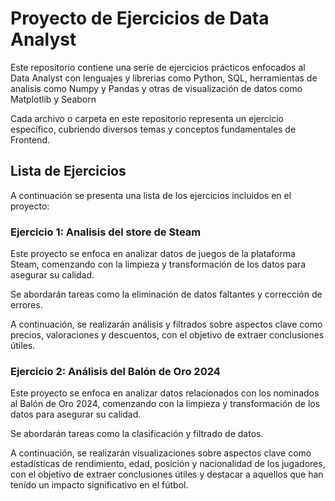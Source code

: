 # Proyecto de Ejercicios de Data Analyst

Este repositorio contiene una serie de ejercicios prácticos enfocados al Data Analyst con lenguajes y librerias como Python, SQL, herramientas de analisis como Numpy y Pandas y otras de visualización de datos como Matplotlib y Seaborn

Cada archivo o carpeta en este repositorio representa un ejercicio específico, cubriendo diversos temas y conceptos fundamentales de Frontend.

## Lista de Ejercicios

A continuación se presenta una lista de los ejercicios incluidos en el proyecto:

### Ejercicio 1: **Analisis del store de Steam**

Este proyecto se enfoca en analizar datos de juegos de la plataforma Steam, comenzando con la limpieza y transformación de los datos para asegurar su calidad.

Se abordarán tareas como la eliminación de datos faltantes y corrección de errores.

A continuación, se realizarán análisis y filtrados sobre aspectos clave como precios, valoraciones y descuentos, con el objetivo de extraer conclusiones útiles.

### Ejercicio 2: **Análisis del Balón de Oro 2024**

Este proyecto se enfoca en analizar datos relacionados con los nominados al Balón de Oro 2024, comenzando con la limpieza y transformación de los datos para asegurar su calidad.

Se abordarán tareas como la clasificación y filtrado de datos.

A continuación, se realizarán visualizaciones sobre aspectos clave como estadísticas de rendimiento, edad, posición y nacionalidad de los jugadores, con el objetivo de extraer conclusiones útiles y destacar a aquellos que han tenido un impacto significativo en el fútbol.

